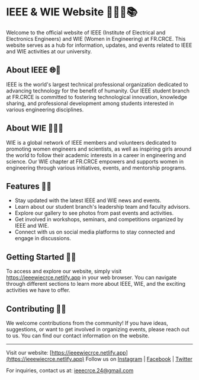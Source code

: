 # IEEE & WIE Website 👩‍💻🔌📚

Welcome to the official website of IEEE (Institute of Electrical and Electronics Engineers) and WIE (Women in Engineering) at FR.CRCE. This website serves as a hub for information, updates, and events related to IEEE and WIE activities at our university.

## About IEEE 🌐🔬

IEEE is the world's largest technical professional organization dedicated to advancing technology for the benefit of humanity. Our IEEE student branch at FR.CRCE is committed to fostering technological innovation, knowledge sharing, and professional development among students interested in various engineering disciplines.

## About WIE 🌟👩‍🔬

WIE is a global network of IEEE members and volunteers dedicated to promoting women engineers and scientists, as well as inspiring girls around the world to follow their academic interests in a career in engineering and science. Our WIE chapter at FR.CRCE empowers and supports women in engineering through various initiatives, events, and mentorship programs.

## Features 🚀📅

- Stay updated with the latest IEEE and WIE news and events.
- Learn about our student branch's leadership team and faculty advisors.
- Explore our gallery to see photos from past events and activities.
- Get involved in workshops, seminars, and competitions organized by IEEE and WIE.
- Connect with us on social media platforms to stay connected and engage in discussions.

## Getting Started 🏁🌐

To access and explore our website, simply visit https://ieeewiecrce.netlify.app in your web browser. You can navigate through different sections to learn more about IEEE, WIE, and the exciting activities we have to offer.

## Contributing 🤝🌟

We welcome contributions from the community! If you have ideas, suggestions, or want to get involved in organizing events, please reach out to us. You can find our contact information on the website.

---

Visit our website: [https://ieeewiecrce.netlify.app](https://ieeewiecrce.netlify.app)
Follow us on [Instagram](https://www.instagram.com/ieee_crce) | [Facebook](https://www.facebook.com/IeeeCrce) | [Twitter](https://twitter.com/IEEE_CRCE)

For inquiries, contact us at: [ieeecrce.24@gmail.com](mailto:ieeecrce.24@gmail.com)

